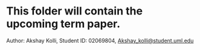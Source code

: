 # This folder will contain the upcoming term paper.
Author: Akshay Kolli, Student ID: 02069804, Akshay_kolli@student.uml.edu
